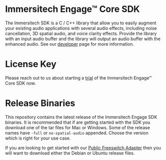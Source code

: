 # Immersitech Engage™ Core SDK

The Immersitech SDK is a C / C++ library that allow you to easily augment your existing audio applications with several audio effects, including noise cancellation, 3D spatial audio, and voice clarity effects. Provide the library with an input audio buffer and the library will output an audio buffer with the enhanced audio. See our [developer](https://immersitech.io/developer/) page for more information.

# License Key
Please reach out to us about starting a [trial](https://immersitech.io/trialsdk/) of the Immersitech Engage™ Core SDK now.

# Release Binaries

This repository contains the latest release of the Immersitech Engage SDK binaries. It is recommended that if are getting started with the SDK you download
one of the tar files for Mac or Windows. Some of the release names have `-full` or `no-spatial-audio` appended. Choose the version which is right for your use case.

If you are looking to get started with our [Public Freeswitch Adapter](https://github.com/Immersitech3D/public_freeswitch_adapter) then you will want to download either the Debian or Ubuntu release files.
